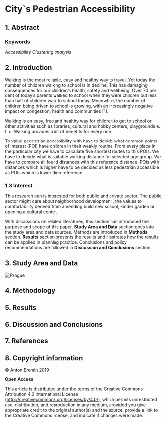 # City`s Pedestrian Accessibility 

## 1. Abstract



### Keywords

 *Accessibility*   *Clustering analysis*  

## 2. Introduction

Walking is the most reliable, easy and healthy way to travel. Yet today the number of children walking to school is in decline. This has damaging consequences for our children’s health, safety and wellbeing.
Over 70 per cent of today’s parents walked to school when they were children but less than half of children walk to school today. Meanwhile, the number of children being driven to school is growing, with an increasingly negative impact on congestion, health and communities [1].

Walking is an easy, free and healthy way for children to get to school or other activities such as libraries, cultural and hobby centers, playgrounds e. t. c. Walking provides a lot of benefits for every one. 

To value pedestrian accessibility with have to decide what common points of interest (POI) have children in their weakly routine. From every place in the particular city we have to calculate five shortest routes to this POIs.  We have to decide what is suitable walking distance for  selected age group. We have to compare all found distances with this reference distance. POis with distances which is higher have to be decided as less pedestrian accessible as POIs which is lower then reference. 

### 1.3 Interest

This research can is interested  for both public and private sector. The public sector might care about neighborhood development , the values to comfortability derived from amending build new school, kinder garden or opening a  cultural center. 



 With discussions on related literatures, this section has introduced the purpose and scope of this paper. **Study Area and Data** section goes into the study area and data sources. Methods are introduced in **Methods** section. **Results** section presents the results and illustrates how the results can be applied in planning practice. Conclusions and policy recommendations are followed in **Discussion and Conclusions** section. 



## 3. Study Area and Data

![Prague](https://github.com/tonnyeremin/Urban-Data-Science/blob/master/Images/Walking_access_Prague.png?raw=true)



## 4. Methodology



## 5. Results



## 6. Discussion and Conclusions



## 7. References







 







##  8. Copyright information

 © Anton Eremin 2019

**Open Access**

This article is distributed under the terms of the Creative Commons Attribution 4.0 International License (http://creativecommons.org/licenses/by/4.0/), which permits unrestricted use, distribution, and reproduction in any medium, provided you give appropriate credit to the original author(s) and the source, provide a link to the Creative Commons license, and indicate if changes were made.  

